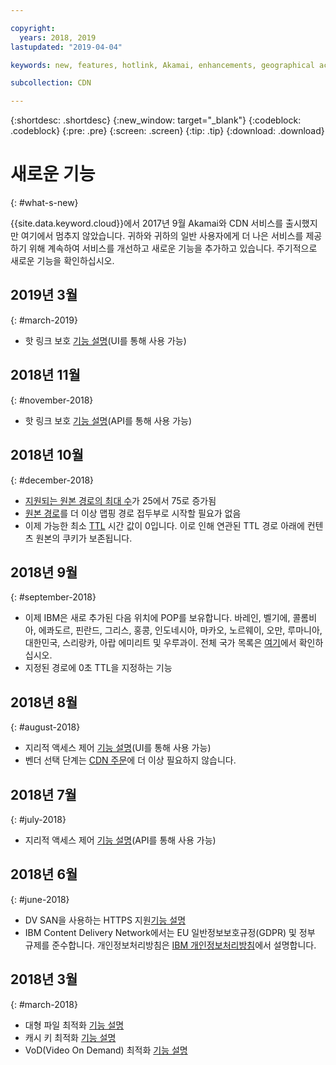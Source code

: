 ```yaml
---

copyright:
  years: 2018, 2019
lastupdated: "2019-04-04"

keywords: new, features, hotlink, Akamai, enhancements, geographical access, cache, key, optimization, video on demand, feature, descriptions, protection, vendor

subcollection: CDN

---
```


{:shortdesc: .shortdesc}
{:new_window: target="_blank"}
{:codeblock: .codeblock}
{:pre: .pre}
{:screen: .screen}
{:tip: .tip}
{:download: .download}

# 새로운 기능
{: #what-s-new}

{{site.data.keyword.cloud}}에서 2017년 9월 Akamai와 CDN 서비스를 출시했지만 여기에서 멈추지 않았습니다. 귀하와 귀하의 일반 사용자에게 더 나은 서비스를 제공하기 위해 계속하여 서비스를 개선하고 새로운 기능을 추가하고 있습니다. 주기적으로 새로운 기능을 확인하십시오.

## 2019년 3월
{: #march-2019}

* 핫 링크 보호 [기능 설명](/docs/infrastructure/CDN?topic=CDN-feature-descriptions#hotlink-protection)(UI를 통해 사용 가능)

## 2018년 11월
{: #november-2018}

  * 핫 링크 보호 [기능 설명](/docs/infrastructure/CDN?topic=CDN-feature-descriptions#hotlink-protection)(API를 통해 사용 가능)
  
## 2018년 10월
{: #december-2018}

  * [지원되는 원본 경로의 최대 수](/docs/infrastructure/CDN?topic=CDN-known-limitations#known-limitations)가 25에서 75로 증가됨
  * [원본 경로](/docs/infrastructure/CDN?topic=CDN-manage-your-cdn#adding-origin-path-details)를 더 이상 맵핑 경로 접두부로 시작할 필요가 없음
  * 이제 가능한 최소 [TTL](/docs/infrastructure/CDN?topic=CDN-manage-your-cdn#setting-content-caching-time-using-time-to-live-) 시간 값이 0입니다. 이로 인해 연관된 TTL 경로 아래에 컨텐츠 원본의 쿠키가 보존됩니다.

## 2018년 9월
{: #september-2018}

  * 이제 IBM은 새로 추가된 다음 위치에 POP를 보유합니다. 바레인, 벨기에, 콜롬비아, 에콰도르, 핀란드, 그리스, 홍콩, 인도네시아, 마카오, 노르웨이, 오만, 루마니아, 대한민국, 스리랑카, 아랍 에미리트 및 우루과이. 전체 국가 목록은 [여기](/docs/infrastructure/CDN?topic=CDN-list-of-edge-servers#list-of-edge-servers)에서 확인하십시오.
  * 지정된 경로에 0초 TTL을 지정하는 기능

## 2018년 8월
{: #august-2018}

  * 지리적 액세스 제어 [기능 설명](/docs/infrastructure/CDN?topic=CDN-feature-descriptions#geographical-access-control)(UI를 통해 사용 가능)
  * 벤더 선택 단계는 [CDN 주문](/docs/infrastructure/CDN?topic=CDN-order-a-cdn#order-a-new-cdn-)에 더 이상 필요하지 않습니다.

## 2018년 7월
{: #july-2018}

  * 지리적 액세스 제어 [기능 설명](/docs/infrastructure/CDN?topic=CDN-feature-descriptions#geographical-access-control)(API를 통해 사용 가능)

## 2018년 6월
{: #june-2018}

* DV SAN을 사용하는 HTTPS 지원[기능 설명](/docs/infrastructure/CDN?topic=CDN-feature-descriptions#https-protocol-support)
* IBM Content Delivery Network에서는 EU 일반정보보호규정(GDPR) 및 정부 규제를 준수합니다. 개인정보처리방침은 [IBM 개인정보처리방침](https://www.ibm.com/privacy/us/en/)에서 설명합니다.

## 2018년 3월
{: #march-2018}

  * 대형 파일 최적화 [기능 설명](/docs/infrastructure/CDN?topic=CDN-feature-descriptions#large-file-optimization)
  * 캐시 키 최적화 [기능 설명](/docs/infrastructure/CDN?topic=CDN-feature-descriptions#cache-key-optimization)
  * VoD(Video On Demand) 최적화 [기능 설명](/docs/infrastructure/CDN?topic=CDN-feature-descriptions#video-on-demand)
